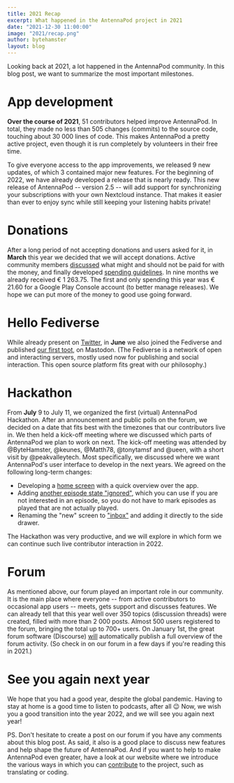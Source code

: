 ```yaml
---
title: 2021 Recap
excerpt: What happened in the AntennaPod project in 2021
date: "2021-12-30 11:00:00"
image: "2021/recap.png"
author: bytehamster
layout: blog
---
```


Looking back at 2021, a lot happened in the AntennaPod community. In this blog post, we want to summarize the most important milestones.

# App development
**Over the course of 2021**, 51 contributors helped improve AntennaPod. In total, they made no less than 505 changes (commits) to the source code, touching about 30 000 lines of code. This makes AntennaPod a pretty active project, even though it is run completely by volunteers in their free time.

To give everyone access to the app improvements, we released 9 new updates, of which 3 contained major new features.
For the beginning of 2022, we have already developed a release that is nearly ready. This new release of AntennaPod -- version 2.5 -- will add support for synchronizing your subscriptions with your own Nextcloud instance. That makes it easier than ever to enjoy sync while still keeping your listening habits private!

# Donations
After a long period of not accepting donations and users asked for it, in **March** this year we decided that we will accept donations. Active community members [discussed](https://forum.antennapod.org/t/should-antennapod-begin-accepting-donations/249/29) what might and should not be paid for with the money, and finally developed [spending guidelines](https://forum.antennapod.org/t/donation-expenses-policy/272/2). In nine months we already received € 1 263.75. The first and only spending this year was € 21.60 for a Google Play Console account (to better manage releases). We hope we can put more of the money to good use going forward.

# Hello Fediverse
While already present on [Twitter](https://twitter.com/antennapod), in **June** we also joined the Fediverse and published [our first toot](https://fosstodon.org/@AntennaPod/106478885010631588), on Mastodon. (The Fediverse is a network of open and interacting servers, mostly used now for publishing and social interaction. This open source platform fits great with our philosophy.)

# Hackathon
From **July** 9 to July 11, we organized the first (virtual) AntennaPod Hackathon. After an announcement and public polls on the forum, we decided on a date that fits best with the timezones that our contributors live in. We then held a kick-off meeting where we discussed which parts of AntennaPod we plan to work on next. The kick-off meeting was attended by @ByteHamster, @keunes, @Matth78, @tonytamsf and @ueen, with a short visit by @peakvalleytech. Most specifically, we discussed where we want AntennaPod's user interface to develop in the next years. We agreed on the following long-term changes:
- Developing a [home screen](https://github.com/AntennaPod/AntennaPod/issues/3952) with a quick overview over the app.
- Adding [another episode state "ignored"](https://github.com/AntennaPod/AntennaPod/issues/5237), which you can use if you are not interested in an episode, so you do not have to mark episodes as played that are not actually played.
- Renaming the "new" screen to ["inbox"](https://github.com/AntennaPod/AntennaPod/issues/5267) and adding it directly to the side drawer.

The Hackathon was very productive, and we will explore in which form we can continue such live contributor interaction in 2022.

# Forum
As mentioned above, our forum played an important role in our community. It is the main place where everyone -- from active contributors to occasional app users -- meets, gets support and discusses features. We can already tell that this year well over 350 topics (discussion threads) were created, filled with more than 2 000 posts. Almost 500 users registered to the forum, bringing the total up to 700+ users.
On January 1st, the great forum software (Discourse) [will](https://forum.antennapod.org/t/2021-the-year-in-review) automatically publish a full overview of the forum activity. (So check in on our forum in a few days if you're reading this in 2021.)

# See you again next year
We hope that you had a good year, despite the global pandemic. Having to stay at home is a good time to listen to podcasts, after all 😉 Now, we wish you a good transition into the year 2022, and we will see you again next year!

PS. Don't hesitate to create a post on our forum if you have any comments about this blog post. As said, it also is a good place to discuss new features and help shape the future of AntennaPod. And if you want to help to make AntennaPod even greater, have a look at our website where we introduce the various ways in which you can [contribute](/contribute) to the project, such as translating or coding.
